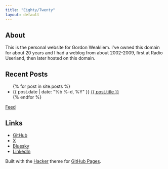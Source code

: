 ```yaml
---
title: "Eighty/Twenty"
layout: default
---
```


## About
This is the personal website for Gordon Weakliem. I've owned this domain for about 20 years and I had a weblog from about 2002-2009, first at Radio Userland, then later hosted on this domain.

## Recent Posts

<ul>
  {% for post in site.posts %}
    <li>
        {{ post.date | date: "%b %-d, %Y" }} <a href="{{ post.url }}">{{ post.title }}</a>
    </li>
  {% endfor %}
</ul>

[Feed](/feed.xml)

## Links
* [GitHub](https://github.com/gweakliem)
* [X](https://x.com/weakliem69467)
* [Bluesky](https://bluesky.app/profile/2hardproblems)
* [LinkedIn](https://linkedin.com/in/gweakliem)

Built with the [Hacker](https://github.com/pages-themes/hacker) theme for [GitHub Pages](https://pages.github.com/).